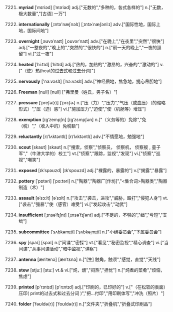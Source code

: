 7221. **myriad**
[ˈmɪriəd]  [ˈmɪriəd]
adj.["无数的","多种的，各式各样的"]  n.["无数，极大数量","[古语] 一万"]  

7222. **internationally**
[ˌɪntə'næʃnəlɪ]  [ˌɪntɚˈnæʃənl:ɪ]
adv.["国际性地，国际上地，国际间地"]  

7223. **overnight**
[ˌəʊvəˈnaɪt]  [ˌoʊvərˈnaɪt]
adv.["在晚上","在夜里","突然","很快"]  adj.["一整夜的","晚上的","突然的","很快的"]  n.["前一天的晚上","一夜的逗留"]  vi.["过一夜"]  

7224. **heated**
[ˈhi:tɪd]  [ˈhitɪd]
adj.["热的，加热的","激昂的，兴奋的","激动的"]  v.["（使）热(heat的过去式和过去分词)"]  

7225. **nervously**
['nɜ:vəslɪ]  [ˈnə:vəslɪ]
adv.["神经质地，焦急地，提心吊胆地"]  

7226. **Freeman**
[null]  [null]
["弗里曼（姓氏，男子名）"]  

7227. **pressure**
[ˈpreʃə(r)]  [ˈprɛʃɚ]
n.["压（力）","压力","气压（或血压）（的缩略形式）","压（迫）感"]  vi.["施加压力","迫使","使（机舱等）增压"]  

7228. **exemption**
[ɪgˈzempʃn]  [ɪɡˈzɛmpʃən]
n.["（义务等的）免除","免（税）","（收入中的）免税额"]  

7229. **reluctantly**
[rɪ'lʌktəntlɪ]  [rɪˈlʌktəntlɪ]
adv.["不情愿地，勉强地"]  

7230. **scout**
[skaʊt]  [skaʊt]
n.["搜索，侦察","侦察员， 侦察机， 侦察舰 , 童子军","（牛津大学的）校工"]  vt.["侦察","跟踪，监视","发现"]  vi.["侦察","巡视","嘲笑"]  

7231. **exposed**
[ɪkˈspəʊzd]  [ɪkˈspoʊzd]
adj.["裸露的，暴露的"]  v.["揭露","暴露"]  

7232. **pottery**
[ˈpɒtəri]  [ˈpɑ:təri]
n.["陶器","陶器厂[作坊]","<集合词>陶器类","陶器制造（术）"]  

7233. **assault**
[əˈsɔ:lt]  [əˈsɔlt]
n.["攻击","袭击，进攻","威胁，殴打","侵犯人身"]  vt.["袭击","强暴","使（感官）难受"]  vi.["发起攻击","动武"]  

7234. **insufficient**
[ˌɪnsəˈfɪʃnt]  [ˌɪnsəˈfɪʃənt]
adj.["不足的，不够的","绌","亏短","支绌"]  

7235. **subcommittee**
[ˈsʌbkəmɪti]  [ˈsʌbkəˌmɪti]
n.["小组委员会","下属委员会"]  

7236. **spy**
[spaɪ]  [spaɪ]
n.["间谍","密探"]  vt.["看见","秘密监视","精心调查"]  vi.["当间谍","从事间谍活动","暗中监视","详察"]  

7237. **antenna**
[ænˈtenə]  [ænˈtɛnə]
n.["[生] 触角，触须","感觉，直觉","天线"]  

7238. **stew**
[stju:]  [stu:]
vt.& vi.["炖，煨","闷热","担忧"]  n.["炖煮的菜肴","烦恼，焦虑"]  

7239. **printed**
[p'rɪntɪd]  [p'rɪntɪd]
adj.["印刷的，已印好的"]  v.["（在松软的表面）压印( print的过去式和过去分词 )","把…付印","用印刷体写","冲洗（照片）"]  

7240. **folder**
[ˈfəʊldə(r)]  [ˈfoʊldə(r)]
n.["文件夹","折叠机","折叠式印刷品"]  

